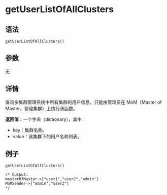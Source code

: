 # getUserListOfAllClusters

## 语法

`getUserListOfAllClusters()`

## 参数

无

## 详情

查询多集群管理系统中所有集群的用户信息。只能由管理员在 MoM（Master of Master，管理集群）上执行该函数。

**返回值**：一个字典（dictionary），其中：

* key：集群名称。
* value：该集群下的用户名称列表。

## 例子

```
getUserListOfAllClusters()

/* Output:
masterOfMaster->["user1","user2","admin"]
MoMSender->["admin","user2"]
*/
```

